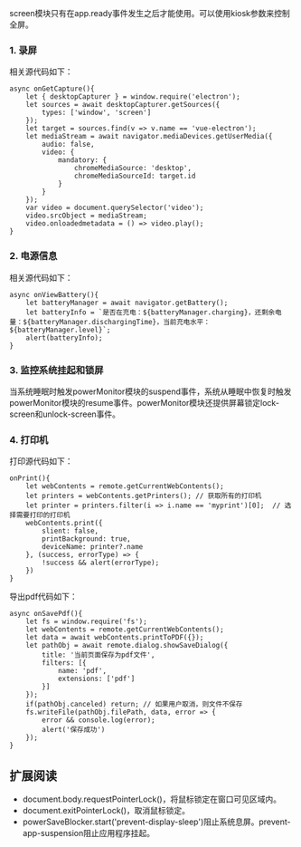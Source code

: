 
screen模块只有在app.ready事件发生之后才能使用。可以使用kiosk参数来控制全屏。

### 1. 录屏

相关源代码如下：

```
async onGetCapture(){
    let { desktopCapturer } = window.require('electron');
    let sources = await desktopCapturer.getSources({
        types: ['window', 'screen']
    });
    let target = sources.find(v => v.name == 'vue-electron');
    let mediaStream = await navigator.mediaDevices.getUserMedia({
        audio: false,
        video: {
            mandatory: {
                chromeMediaSource: 'desktop',
                chromeMediaSourceId: target.id
            }
        }
    });
    var video = document.querySelector('video');
    video.srcObject = mediaStream;
    video.onloadedmetadata = () => video.play();
}
```

### 2. 电源信息

相关源代码如下：

```
async onViewBattery(){
    let batteryManager = await navigator.getBattery();
    let batteryInfo = `是否在充电：${batteryManager.charging}，还剩余电量：${batteryManager.dischargingTime}，当前充电水平：${batteryManager.level}`;
    alert(batteryInfo);
}
```

### 3. 监控系统挂起和锁屏

当系统睡眠时触发powerMonitor模块的suspend事件，系统从睡眠中恢复时触发powerMonitor模块的resume事件。powerMonitor模块还提供屏幕锁定lock-screen和unlock-screen事件。

### 4. 打印机

打印源代码如下：

```
onPrint(){
    let webContents = remote.getCurrentWebContents();
    let printers = webContents.getPrinters(); // 获取所有的打印机
    let printer = printers.filter(i => i.name == 'myprint')[0];  // 选择需要打印的打印机
    webContents.print({
        slient: false,
        printBackground: true,
        deviceName: printer?.name
    }, (success, errorType) => {
        !success && alert(errorType);
    })
}
```

导出pdf代码如下：

```
async onSavePdf(){
    let fs = window.require('fs');
    let webContents = remote.getCurrentWebContents();
    let data = await webContents.printToPDF({});
    let pathObj = await remote.dialog.showSaveDialog({
        title: '当前页面保存为pdf文件',
        filters: [{
            name: 'pdf',
            extensions: ['pdf']
        }]
    });
    if(pathObj.canceled) return; // 如果用户取消，则文件不保存
    fs.writeFile(pathObj.filePath, data, error => {
        error && console.log(error);
        alert('保存成功')
    });
}
```

## 扩展阅读

- document.body.requestPointerLock()，将鼠标锁定在窗口可见区域内。
- document.exitPointerLock()，取消鼠标锁定。
- powerSaveBlocker.start('prevent-display-sleep')阻止系统息屏。prevent-app-suspension阻止应用程序挂起。